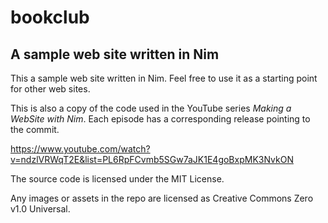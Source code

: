 # bookclub

## A sample web site written in Nim

This a sample web site written in Nim. Feel free to use it as a starting point for other web sites.

This is also a copy of the code used in the YouTube series _Making a WebSite with Nim_. Each episode has a corresponding release pointing to the commit.

https://www.youtube.com/watch?v=ndzlVRWqT2E&list=PL6RpFCvmb5SGw7aJK1E4goBxpMK3NvkON

The source code is licensed under the MIT License.

Any images or assets in the repo are licensed as Creative Commons Zero v1.0 Universal.
